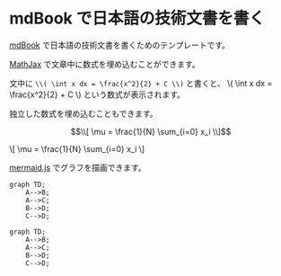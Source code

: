# mdBook で日本語の技術文書を書く

[mdBook] で日本語の技術文書を書くためのテンプレートです。

[MathJax] で文章中に数式を埋め込むことができます。

文中に `\\( \int x dx = \frac{x^2}{2} + C \\)` と書くと、
\\( \int x dx = \frac{x^2}{2} + C \\) という数式が表示されます。

独立した数式を埋め込むこともできます。

```math
\\[ \mu = \frac{1}{N} \sum_{i=0} x_i \\]
```

\\[ \mu = \frac{1}{N} \sum_{i=0} x_i \\]

[mermaid.js] でグラフを描画できます。

```mermaid-source
graph TD;
    A-->B;
    A-->C;
    B-->D;
    C-->D;
```

```mermaid
graph TD;
    A-->B;
    A-->C;
    B-->D;
    C-->D;
```

[mdBook]: https://github.com/rust-lang/mdBook
[MathJax]: https://www.mathjax.org/
[mermaid.js]: https://mermaid-js.github.io/mermaid/
